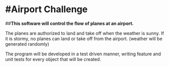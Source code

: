 #Airport Challenge
=================

##**This software will control the flow of planes at an airport.**

The planes are authorized to land and take off when the weather is sunny. If it is stormy, no planes can land or take off from the airport. (weather will be generated randomly)

The program will be developed in a test driven manner, writing feature and unit tests for every object that will be created.
